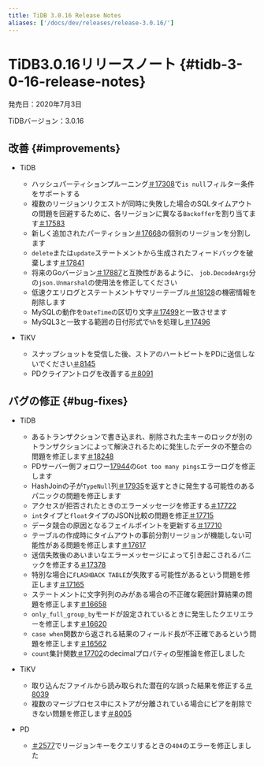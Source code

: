 ```yaml
---
title: TiDB 3.0.16 Release Notes
aliases: ['/docs/dev/releases/release-3.0.16/']
---
```


# TiDB3.0.16リリースノート {#tidb-3-0-16-release-notes}

発売日：2020年7月3日

TiDBバージョン：3.0.16

## 改善 {#improvements}

-   TiDB

    -   ハッシュパーティションプルーニング[＃17308](https://github.com/pingcap/tidb/pull/17308)で`is null`フィルター条件をサポートする
    -   複数のリージョンリクエストが同時に失敗した場合のSQLタイムアウトの問題を回避するために、各リージョンに異なる`Backoffer`を割り当てます[＃17583](https://github.com/pingcap/tidb/pull/17583)
    -   新しく追加されたパーティション[＃17668](https://github.com/pingcap/tidb/pull/17668)の個別のリージョンを分割します
    -   `delete`または`update`ステートメントから生成されたフィードバックを破棄します[＃17841](https://github.com/pingcap/tidb/pull/17841)
    -   将来のGoバージョン[＃17887](https://github.com/pingcap/tidb/pull/17887)と互換性があるように、 `job.DecodeArgs`分の`json.Unmarshal`の使用法を修正してください
    -   低速クエリログとステートメントサマリーテーブル[＃18128](https://github.com/pingcap/tidb/pull/18128)の機密情報を削除します
    -   MySQLの動作を`DateTime`の区切り文字[＃17499](https://github.com/pingcap/tidb/pull/17499)と一致させます
    -   MySQL3と一致する範囲の日付形式で`%h`を処理し[＃17496](https://github.com/pingcap/tidb/pull/17496)

-   TiKV

    -   スナップショットを受信した後、ストアのハートビートをPDに送信しないでください[＃8145](https://github.com/tikv/tikv/pull/8145)
    -   PDクライアントログを改善する[＃8091](https://github.com/tikv/tikv/pull/8091)

## バグの修正 {#bug-fixes}

-   TiDB

    -   あるトランザクションで書き込まれ、削除された主キーのロックが別のトランザクションによって解決されるために発生したデータの不整合の問題を修正します[＃18248](https://github.com/pingcap/tidb/pull/18248)
    -   PDサーバー側フォロワー[17944](https://github.com/pingcap/tidb/pull/17944)の`Got too many pings`エラーログを修正します
    -   HashJoinの子が`TypeNull`列[＃17935](https://github.com/pingcap/tidb/pull/17935)を返すときに発生する可能性のあるパニックの問題を修正します
    -   アクセスが拒否されたときのエラーメッセージを修正する[＃17722](https://github.com/pingcap/tidb/pull/17722)
    -   `int`タイプと`float`タイプのJSON比較の問題を修正[＃17715](https://github.com/pingcap/tidb/pull/17715)
    -   データ競合の原因となるフェイルポイントを更新する[＃17710](https://github.com/pingcap/tidb/pull/17710)
    -   テーブルの作成時にタイムアウトの事前分割リージョンが機能しない可能性がある問題を修正します[＃17617](https://github.com/pingcap/tidb/pull/17617)
    -   送信失敗後のあいまいなエラーメッセージによって引き起こされるパニックを修正する[＃17378](https://github.com/pingcap/tidb/pull/17378)
    -   特別な場合に`FLASHBACK TABLE`が失敗する可能性があるという問題を修正します[＃17165](https://github.com/pingcap/tidb/pull/17165)
    -   ステートメントに文字列列のみがある場合の不正確な範囲計算結果の問題を修正します[＃16658](https://github.com/pingcap/tidb/pull/16658)
    -   `only_full_group_by`モードが設定されているときに発生したクエリエラーを修正します[＃16620](https://github.com/pingcap/tidb/pull/16620)
    -   `case when`関数から返される結果のフィールド長が不正確であるという問題を修正します[＃16562](https://github.com/pingcap/tidb/pull/16562)
    -   `count`集計関数[＃17702](https://github.com/pingcap/tidb/pull/17702)のdecimalプロパティの型推論を修正しました

-   TiKV

    -   取り込んだファイルから読み取られた潜在的な誤った結果を修正する[＃8039](https://github.com/tikv/tikv/pull/8039)
    -   複数のマージプロセス中にストアが分離されている場合にピアを削除できない問題を修正します[＃8005](https://github.com/tikv/tikv/pull/8005)

-   PD

    -   [＃2577](https://github.com/pingcap/pd/pull/2577)でリージョンキーをクエリするときの`404`のエラーを修正しました
